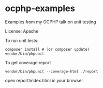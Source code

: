ocphp-examples
==============

Examples from my OCPHP talk on unit testing



License:  Apache

To run unit tests:

	composer install # (or composer update)
	vendor/bin/phpunit


To get coverage report

    vendor/bin/phpunit --coverage-html ./report

open report/index.html in your browser